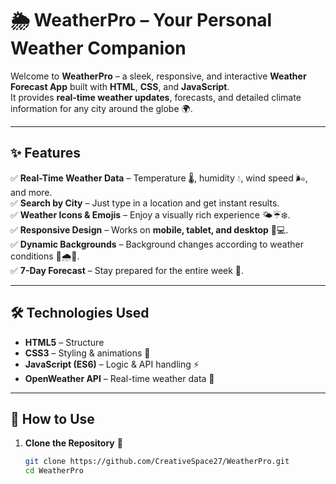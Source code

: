 # 🌦️ WeatherPro – Your Personal Weather Companion  

Welcome to **WeatherPro** – a sleek, responsive, and interactive **Weather Forecast App** built with **HTML**, **CSS**, and **JavaScript**.  
It provides **real-time weather updates**, forecasts, and detailed climate information for any city around the globe 🌍.  

---

## ✨ Features  
✅ **Real-Time Weather Data** – Temperature 🌡️, humidity 💧, wind speed 🌬️, and more.  
✅ **Search by City** – Just type in a location and get instant results.  
✅ **Weather Icons & Emojis** – Enjoy a visually rich experience 🌤️☔❄️.  
✅ **Responsive Design** – Works on **mobile, tablet, and desktop** 📱💻.  
✅ **Dynamic Backgrounds** – Background changes according to weather conditions 🌅🌧️🌌.  
✅ **7-Day Forecast** – Stay prepared for the entire week 📅.  

---

## 🛠️ Technologies Used  
- **HTML5** – Structure  
- **CSS3** – Styling & animations 🎨  
- **JavaScript (ES6)** – Logic & API handling ⚡  
- **OpenWeather API** – Real-time weather data 📡  

---

## 🚀 How to Use  

1. **Clone the Repository** 📂  
   ```bash
   git clone https://github.com/CreativeSpace27/WeatherPro.git
   cd WeatherPro
